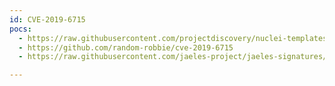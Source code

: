```yaml
---
id: CVE-2019-6715
pocs:
  - https://raw.githubusercontent.com/projectdiscovery/nuclei-templates/master/cves/2019/CVE-2019-6715.yaml
  - https://github.com/random-robbie/cve-2019-6715
  - https://raw.githubusercontent.com/jaeles-project/jaeles-signatures/master/cves/wordpress-rfi-cve-2019-6715.yaml

---
```

